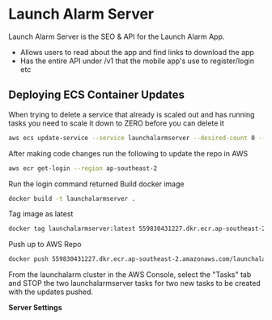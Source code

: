 # Launch Alarm Server

Launch Alarm Server is the SEO & API for the Launch Alarm App.

  - Allows users to read about the app and find links to download the app
  - Has the entire API under /v1 that the mobile app's use to register/login etc

## Deploying ECS Container Updates
When trying to delete a service that already is scaled out and has running tasks you need to scale it down to ZERO before you can delete it
```bash
aws ecs update-service --service launchalarmserver --desired-count 0 --cluster launchalarm --profile personal
```

After making code changes run the following to update the repo in AWS
```bash
aws ecr get-login --region ap-southeast-2
```
Run the login command returned
Build docker image
```bash
docker build -t launchalarmserver .
```
Tag image as latest
```bash
docker tag launchalarmserver:latest 559830431227.dkr.ecr.ap-southeast-2.amazonaws.com/launchalarmserver:latest
```
Push up to AWS Repo
```bash
docker push 559830431227.dkr.ecr.ap-southeast-2.amazonaws.com/launchalarmserver:latest
```

From the launchalarm cluster in the AWS Console, select the "Tasks" tab and STOP the two launchalarmserver tasks for two new tasks to be created with the updates pushed.

**Server Settings**
